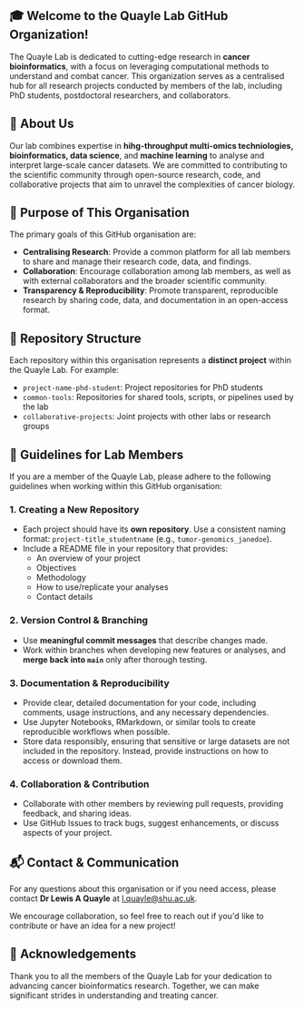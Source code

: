 ## 🎓 Welcome to the Quayle Lab GitHub Organization!

The Quayle Lab is dedicated to cutting-edge research in **cancer bioinformatics**, with a focus on leveraging computational methods to understand and combat cancer. This organization serves as a centralised hub for all research projects conducted by members of the lab, including PhD students, postdoctoral researchers, and collaborators.

## 🧬 About Us

Our lab combines expertise in **hihg-throughput multi-omics techniologies, bioinformatics, data science**, and **machine learning** to analyse and interpret large-scale cancer datasets. We are committed to contributing to the scientific community through open-source research, code, and collaborative projects that aim to unravel the complexities of cancer biology.

## 🌟 Purpose of This Organisation

The primary goals of this GitHub organisation are:

- **Centralising Research**: Provide a common platform for all lab members to share and manage their research code, data, and findings.
- **Collaboration**: Encourage collaboration among lab members, as well as with external collaborators and the broader scientific community.
- **Transparency & Reproducibility**: Promote transparent, reproducible research by sharing code, data, and documentation in an open-access format.

## 📂 Repository Structure

Each repository within this organisation represents a **distinct project** within the Quayle Lab. For example:

- `project-name-phd-student`: Project repositories for PhD students
- `common-tools`: Repositories for shared tools, scripts, or pipelines used by the lab
- `collaborative-projects`: Joint projects with other labs or research groups

## 📑 Guidelines for Lab Members

If you are a member of the Quayle Lab, please adhere to the following guidelines when working within this GitHub organisation:

### 1. Creating a New Repository
- Each project should have its **own repository**. Use a consistent naming format: `project-title_studentname` (e.g., `tumor-genomics_janedoe`).
- Include a README file in your repository that provides:
  - An overview of your project
  - Objectives
  - Methodology
  - How to use/replicate your analyses
  - Contact details

### 2. Version Control & Branching
- Use **meaningful commit messages** that describe changes made.
- Work within branches when developing new features or analyses, and **merge back into `main`** only after thorough testing.

### 3. Documentation & Reproducibility
- Provide clear, detailed documentation for your code, including comments, usage instructions, and any necessary dependencies.
- Use Jupyter Notebooks, RMarkdown, or similar tools to create reproducible workflows when possible.
- Store data responsibly, ensuring that sensitive or large datasets are not included in the repository. Instead, provide instructions on how to access or download them.

### 4. Collaboration & Contribution
- Collaborate with other members by reviewing pull requests, providing feedback, and sharing ideas.
- Use GitHub Issues to track bugs, suggest enhancements, or discuss aspects of your project.

## 📬 Contact & Communication

For any questions about this organisation or if you need access, please contact **Dr Lewis A Quayle** at l.quayle@shu.ac.uk.

We encourage collaboration, so feel free to reach out if you'd like to contribute or have an idea for a new project!

## 🤝 Acknowledgements

Thank you to all the members of the Quayle Lab for your dedication to advancing cancer bioinformatics research. Together, we can make significant strides in understanding and treating cancer.
